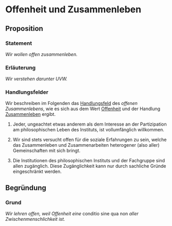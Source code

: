 <!---
   NAME - The NAME of this project is:
ethos

  FILE - The FILENAME of the current file is:
/v4a5.md

  CREATION - This project was CREATED on:
2017-01-28-16:15:00 UTC

  MODIFICATION - This project was last MODIFIED on:
2017-01-28-16:15:00 UTC

  VERSION - The current VERSION of this project is:
<git-commit-hash>-2017-01-28-16:15:00 UTC

  CREATOR(S) - This project was CREATED by:
Michael Czechowski, Martin Maga

  CONTACT - You can CONTACT the creator(s) or developer(s) of this project at:
E-Mail: mail@martinmaga.de

  COPYRIGHT - The COPYRIGHT holder of this project is:
COPYRIGHT (c) 2016 Martin Maga

  LICENSE - This project is LICENSED under the following license:
Martin Maga 2016 CC BY-SA 4.0 https://creativecommons.org

  SUBFILE – This is a SUBFILE! For more INFORMATION on this project go to:
/README.md
--->
# Offenheit und Zusammenleben
## Proposition
### Statement
*Wir wollen offen zusammenleben.*

### Erläuterung
*Wir verstehen darunter UVW.*

### Handlungsfelder
Wir beschreiben im Folgenden das [Handlungsfeld](../synopsis/reasons.md) des *offenen Zusammenlebens*, wie es sich aus dem Wert [Offenheit](../values/v4_openness.md) und der Handlung [Zusammenleben](../actions/a5_live.md) ergibt.

1. Jeder, ungeachtet etwas anderem als dem Interesse an der Partizipation am philosophischen Leben des Instituts, ist vollumfänglich willkommen.

2. Wir sind stets versucht offen für die soziale Erfahrungen zu sein, welche das Zusammenleben und Zusammenarbeiten heterogener (also aller) Gemeinschaften mit sich bringt.

3. Die Institutionen des philosophischen Instituts und der Fachgruppe sind allen zugänglich. Diese Zugänglichkeit kann nur durch sachliche Gründe eingeschränkt werden.

## Begründung
### Grund
*Wir lehren offen, weil Offenheit eine* conditio sine qua non *aller Zwischenmenschlichkeit ist.*
